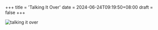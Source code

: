 +++
title = 'Talking It Over'
date = 2024-06-24T09:19:50+08:00
draft = false
+++

![talking it over](/pictures/talking-it-over.jpeg)

